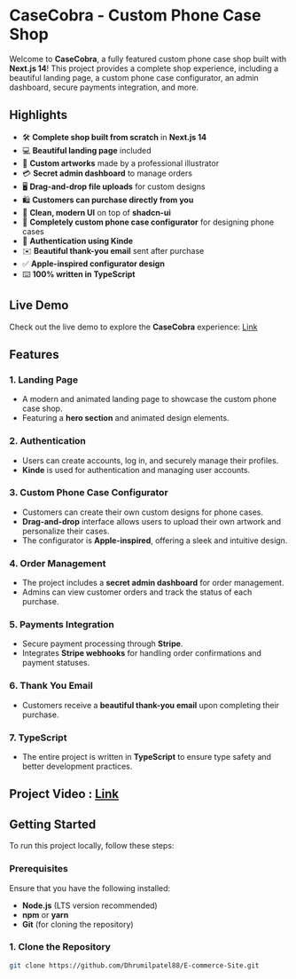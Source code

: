 # CaseCobra - Custom Phone Case Shop

Welcome to **CaseCobra**, a fully featured custom phone case shop built with **Next.js 14**! This project provides a complete shop experience, including a beautiful landing page, a custom phone case configurator, an admin dashboard, secure payments integration, and more. 

## Highlights

- 🛠️ **Complete shop built from scratch** in **Next.js 14**
- 💻 **Beautiful landing page** included
- 🎨 **Custom artworks** made by a professional illustrator
- 💳 **Secret admin dashboard** to manage orders
- 🖥️ **Drag-and-drop file uploads** for custom designs
- 🛍️ **Customers can purchase directly from you**
- 🌟 **Clean, modern UI** on top of **shadcn-ui**
- 🛒 **Completely custom phone case configurator** for designing phone cases
- 🔑 **Authentication using Kinde**
- ✉️ **Beautiful thank-you email** sent after purchase
- ✅ **Apple-inspired configurator design**
- ⌨️ **100% written in TypeScript**

## Live Demo

Check out the live demo to explore the **CaseCobra** experience:
[Link](https://casecobra-fawn.vercel.app/)

## Features

### 1. **Landing Page**
   - A modern and animated landing page to showcase the custom phone case shop.
   - Featuring a **hero section** and animated design elements.
   
### 2. **Authentication**
   - Users can create accounts, log in, and securely manage their profiles.
   - **Kinde** is used for authentication and managing user accounts.
   
### 3. **Custom Phone Case Configurator**
   - Customers can create their own custom designs for phone cases.
   - **Drag-and-drop** interface allows users to upload their own artwork and personalize their cases.
   - The configurator is **Apple-inspired**, offering a sleek and intuitive design.

### 4. **Order Management**
   - The project includes a **secret admin dashboard** for order management.
   - Admins can view customer orders and track the status of each purchase.
   
### 5. **Payments Integration**
   - Secure payment processing through **Stripe**.
   - Integrates **Stripe webhooks** for handling order confirmations and payment statuses.

### 6. **Thank You Email**
   - Customers receive a **beautiful thank-you email** upon completing their purchase.
   
### 7. **TypeScript**
   - The entire project is written in **TypeScript** to ensure type safety and better development practices.


## Project Video : [Link](https://www.youtube.com/watch?v=SG82Aqcaaa0)


## Getting Started

To run this project locally, follow these steps:

### Prerequisites

Ensure that you have the following installed:

- **Node.js** (LTS version recommended)
- **npm** or **yarn**
- **Git** (for cloning the repository)

### 1. Clone the Repository

```bash
git clone https://github.com/Dhrumilpatel88/E-commerce-Site.git
